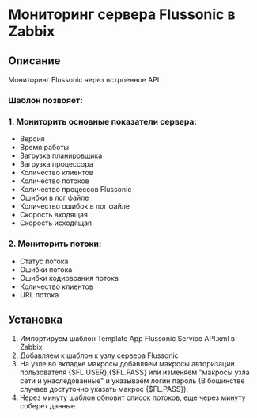 # Мониторинг сервера Flussonic в Zabbix
## Описание
Мониторинг Flussonic через встроенное API 
### Шаблон позвояет:
### 1. Мониторить основные показатели сервера:
* Версия
* Время работы
* Загрузка планировщика
* Загрузка процессора
* Количество клиентов
* Количество потоков
* Количество процессов Flussonic
* Ошибки в лог файле
* Количество ошибок в лог файле
* Скорость входящая
* Скорость исходящая
### 2. Мониторить потоки:
* Статус потока
* Ошибки потока
* Ошибки кодирвоания потока
* Количество клиентов
* URL потока
## Установка
1. Импортируем шаблон Template App Flussonic Service API.xml в Zabbix
2. Добавляем к шаблон к узлу сервера Flussonic
3. На узле во вкладке макросы добавляем макросы авторизации пользователя {$FL.USER},{$FL.PASS} или изменяем "макросы узла сети и унаследованные" и указываем логин пароль (В бошинстве случаев достуточно указать макрос {$FL.PASS}). 
4. Через минуту шаблон обновит список потоков, еще через минуту соберет данные
